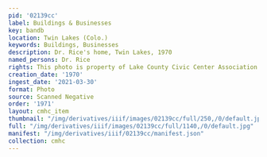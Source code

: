 ```yaml
---
pid: '02139cc'
label: Buildings & Businesses
key: bandb
location: Twin Lakes (Colo.)
keywords: Buildings, Businesses
description: Dr. Rice's home, Twin Lakes, 1970
named_persons: Dr. Rice
rights: This photo is property of Lake County Civic Center Association.
creation_date: '1970'
ingest_date: '2021-03-30'
format: Photo
source: Scanned Negative
order: '1971'
layout: cmhc_item
thumbnail: "/img/derivatives/iiif/images/02139cc/full/250,/0/default.jpg"
full: "/img/derivatives/iiif/images/02139cc/full/1140,/0/default.jpg"
manifest: "/img/derivatives/iiif/02139cc/manifest.json"
collection: cmhc
---
```

